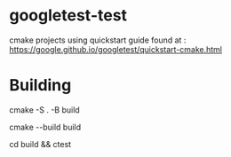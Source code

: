 # googletest-test
cmake projects using quickstart guide found at : https://google.github.io/googletest/quickstart-cmake.html

# Building
cmake -S . -B build

cmake --build build

cd build && ctest
